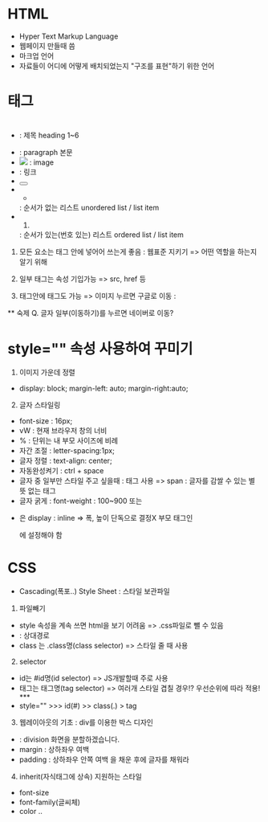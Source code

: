 # HTML
- Hyper Text Markup Language
- 웹페이지 만들때 씀
- 마크업 언어
- 자료들이 어디에 어떻게 배치되었는지 "구조를 표현"하기 위한 언어

# 태그
- <h1></h1> : 제목 heading 1~6
- <p></p> : paragraph 본문
- <image src="이미지경로"> : image
- <a href="주소"></a> : 링크
- <button></button>
- <ul><li></li></ul> : 순서가 없는 리스트 unordered list / list item
- <ol><li></li></ol> : 순서가 있는(번호 있는) 리스트 ordered list / list item
  
1. 모든 요소는 태그 안에 넣어어 쓰는게 좋음 : 웹표준 지키기
=> 어떤 역할을 하는지 알기 위해

2. 일부 태그는 속성 기입가능
=> src, href 등

3. 태그안에 태그도 가능 
=> 이미지 누르면 구글로 이동 : <a href=""><img src=""></a>

** 숙제
  Q. 글자 일부(이동하기)를 누르면 네이버로 이동?
  
#  style="" 속성 사용하여 꾸미기
  
1. 이미지 가운데 정렬
- display: block; margin-left: auto; margin-right:auto;
 
2. 글자 스타일링
- font-size : 16px;
- vW : 현재 브라우저 창의 너비
- % : 단위는 내 부모 사이즈에 비례
- 자간 조절 : letter-spacing:1px;
- 글자 정렬 : text-align: center;
- 자동완성켜기 : ctrl + space
- 글자 중 일부만 스타일 주고 싶을때 : <span></span> 태그 사용
  => span : 글자를 감쌀 수 있는 별 뜻 없는 태그
- 글자 굵게 : font-weight : 100~900 또는 <strong></strong>
* <span> 은 display : inline => 폭, 높이 단독으로 결정X 부모 태그인 <p>에 설정해야 함
  
# CSS
- Cascading(폭포..) Style Sheet : 스타일 보관파일

1. 파일빼기  
- style 속성을 계속 쓰면 html을 보기 어려움 => .css파일로 뺄 수 있음
- <link href="css/main.css" rel="stylesheet" />  : 상대경로
- class 는 .class명(class selector) => 스타일 줄 때 사용

2. selector  
- id는 #id명(id selector) => JS개발할때 주로 사용
- 태그는 태그명(tag selector)
=> 여러개 스타일 겹칠 경우!? 우선순위에 따라 적용! ***
- style="" >>> id(#) >> class(.) > tag 

3. 웹레이아웃의 기초 : div를 이용한 박스 디자인
- <div></div> : division 화면을 분할하겠습니다.
- margin : 상하좌우 여백
- padding : 상하좌우 안쪽 여백 을 채운 후에 글자를 채워라

4. inherit(자식태그에 상속) 지원하는 스타일
- font-size
- font-family(글씨체)
- color ..

